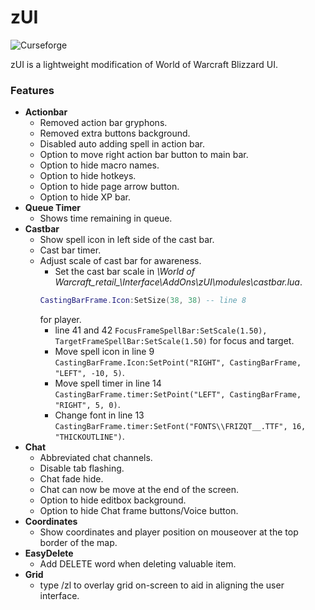 # zUI
![Curseforge](https://www.curseforge.com/wow/addons)

zUI is a lightweight modification of World of Warcraft Blizzard UI.

### Features
- **Actionbar**
  - Removed action bar gryphons.
  - Removed extra buttons background.
  - Disabled auto adding spell in action bar.
  - Option to move right action bar button to main bar.
  - Option to hide macro names.
  - Option to hide hotkeys.
  - Option to hide page arrow button.
  - Option to hide XP bar.
- **Queue Timer**
  - Shows time remaining in queue.
- **Castbar**
  - Show spell icon in left side of the cast bar.
  - Cast bar timer.
  - Adjust scale of cast bar for awareness.
    - Set the cast bar scale in *\World of Warcraft\_retail_\Interface\AddOns\zUI\modules\castbar.lua*.
    ```lua
    CastingBarFrame.Icon:SetSize(38, 38) -- line 8
    ```
    for player.
    - line 41 and 42 `FocusFrameSpellBar:SetScale(1.50), TargetFrameSpellBar:SetScale(1.50)` for focus and target.
    - Move spell icon in line 9 `CastingBarFrame.Icon:SetPoint("RIGHT", CastingBarFrame, "LEFT", -10, 5)`.
    - Move spell timer in line 14 `CastingBarFrame.timer:SetPoint("LEFT", CastingBarFrame, "RIGHT", 5, 0)`.
    - Change font in line 13 `CastingBarFrame.timer:SetFont("FONTS\\FRIZQT__.TTF", 16, "THICKOUTLINE")`.
- **Chat**
  - Abbreviated chat channels.
  - Disable tab flashing.
  - Chat fade hide.
  - Chat can now be move at the end of the screen.
  - Option to hide editbox background.
  - Option to hide Chat frame buttons/Voice button.
- **Coordinates**
  - Show coordinates and player position on mouseover at the top border of the map.
- **EasyDelete**
  - Add DELETE word when deleting valuable item.
- **Grid**
  - type /zl to overlay grid on-screen to aid in aligning the user interface.

